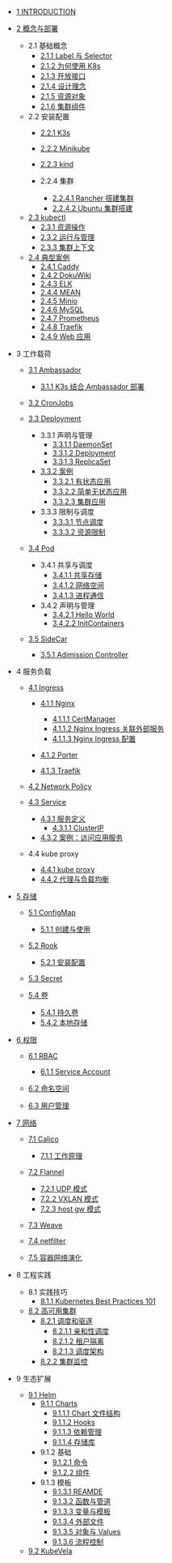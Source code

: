   - [1 INTRODUCTION](/INTRODUCTION.md)
  - [2 概念与部署](/概念与部署/README.md)
    - 2.1 基础概念
      - [2.1.1 Label 与 Selector](/概念与部署/基础概念/Label%20与%20Selector.md)
      - [2.1.2 为何使用 K8s](/概念与部署/基础概念/为何使用%20K8s.md)
      - [2.1.3 开放接口](/概念与部署/基础概念/开放接口.md)
      - [2.1.4 设计理念](/概念与部署/基础概念/设计理念.md)
      - [2.1.5 资源对象](/概念与部署/基础概念/资源对象.md)
      - [2.1.6 集群组件](/概念与部署/基础概念/集群组件.md)
    - 2.2 安装配置
      - [2.2.1 K3s](/概念与部署/安装配置/K3s/README.md)
        
      - [2.2.2 Minikube](/概念与部署/安装配置/Minikube/README.md)
        
      - [2.2.3 kind](/概念与部署/安装配置/kind/README.md)
        
      - 2.2.4 集群
        - [2.2.4.1 Rancher 搭建集群](/概念与部署/安装配置/集群/Rancher%20搭建集群.md)
        - [2.2.4.2 Ubuntu 集群搭建](/概念与部署/安装配置/集群/Ubuntu%20集群搭建.md)
    - [2.3 kubectl](/概念与部署/kubectl/README.md)
      - [2.3.1 资源操作](/概念与部署/kubectl/资源操作.md)
      - [2.3.2 运行与管理](/概念与部署/kubectl/运行与管理.md)
      - [2.3.3 集群上下文](/概念与部署/kubectl/集群上下文.md)
    - [2.4 典型案例](/概念与部署/典型案例/README.md)
      - [2.4.1 Caddy](/概念与部署/典型案例/Caddy.md)
      - [2.4.2 DokuWiki](/概念与部署/典型案例/DokuWiki.md)
      - [2.4.3 ELK](/概念与部署/典型案例/ELK.md)
      - [2.4.4 MEAN](/概念与部署/典型案例/MEAN.md)
      - [2.4.5 Minio](/概念与部署/典型案例/Minio.md)
      - [2.4.6 MySQL](/概念与部署/典型案例/MySQL.md)
      - [2.4.7 Prometheus](/概念与部署/典型案例/Prometheus.md)
      - [2.4.8 Traefik](/概念与部署/典型案例/Traefik.md)
      - [2.4.9 Web 应用](/概念与部署/典型案例/Web%20应用.md)
  - 3 工作载荷
    - [3.1 Ambassador](/工作载荷/Ambassador/README.md)
      - [3.1.1 K3s 结合 Ambassador 部署](/工作载荷/Ambassador/K3s%20结合%20Ambassador%20部署.md)
    - [3.2 CronJobs](/工作载荷/CronJobs/README.md)
      
    - [3.3 Deployment](/工作载荷/Deployment/README.md)
      - 3.3.1 声明与管理
        - [3.3.1.1 DaemonSet](/工作载荷/Deployment/声明与管理/DaemonSet.md)
        - [3.3.1.2 Deployment](/工作载荷/Deployment/声明与管理/Deployment.md)
        - [3.3.1.3 ReplicaSet](/工作载荷/Deployment/声明与管理/ReplicaSet.md)
      - [3.3.2 案例](/工作载荷/Deployment/案例/README.md)
        - [3.3.2.1 有状态应用](/工作载荷/Deployment/案例/有状态应用.md)
        - [3.3.2.2 简单无状态应用](/工作载荷/Deployment/案例/简单无状态应用.md)
        - [3.3.2.3 集群应用](/工作载荷/Deployment/案例/集群应用.md)
      - 3.3.3 限制与调度
        - [3.3.3.1 节点调度](/工作载荷/Deployment/限制与调度/节点调度.md)
        - [3.3.3.2 资源限制](/工作载荷/Deployment/限制与调度/资源限制.md)
    - [3.4 Pod](/工作载荷/Pod/README.md)
      - 3.4.1 共享与调度
        - [3.4.1.1 共享存储](/工作载荷/Pod/共享与调度/共享存储.md)
        - [3.4.1.2 网络空间](/工作载荷/Pod/共享与调度/网络空间.md)
        - [3.4.1.3 进程通信](/工作载荷/Pod/共享与调度/进程通信.md)
      - 3.4.2 声明与管理
        - [3.4.2.1 Hello World](/工作载荷/Pod/声明与管理/Hello%20World.md)
        - [3.4.2.2 InitContainers](/工作载荷/Pod/声明与管理/InitContainers.md)
    - [3.5 SideCar](/工作载荷/SideCar/README.md)
      - [3.5.1 Adimission Controller](/工作载荷/SideCar/Adimission%20Controller.md)
  - 4 服务负载
    - [4.1 Ingress](/服务负载/Ingress/README.md)
      - [4.1.1 Nginx](/服务负载/Ingress/Nginx/README.md)
        - [4.1.1.1 CertManager](/服务负载/Ingress/Nginx/CertManager.md)
        - [4.1.1.2 Nginx Ingress 关联外部服务](/服务负载/Ingress/Nginx/Nginx%20Ingress%20关联外部服务.md)
        - [4.1.1.3 Nginx Ingress 配置](/服务负载/Ingress/Nginx/Nginx%20Ingress%20配置.md)
      - [4.1.2 Porter](/服务负载/Ingress/Porter/README.md)
        
      - [4.1.3 Traefik](/服务负载/Ingress/Traefik/README.md)
        
    - [4.2 Network Policy](/服务负载/Network%20Policy/README.md)
      
    - [4.3 Service](/服务负载/Service/README.md)
      - [4.3.1 服务定义](/服务负载/Service/服务定义/README.md)
        - [4.3.1.1 ClusterIP](/服务负载/Service/服务定义/ClusterIP.md)
      - [4.3.2 案例：访问应用服务](/服务负载/Service/案例：访问应用服务.md)
    - 4.4 kube proxy
      - [4.4.1 kube proxy](/服务负载/kube-proxy/kube-proxy.md)
      - [4.4.2 代理与负载均衡](/服务负载/kube-proxy/代理与负载均衡.md)
  - [5 存储](/存储/README.md)
    - [5.1 ConfigMap](/存储/ConfigMap/README.md)
      - [5.1.1 创建与使用](/存储/ConfigMap/创建与使用.md)
    - [5.2 Rook](/存储/Rook/README.md)
      - [5.2.1 安装配置](/存储/Rook/安装配置.md)
    - [5.3 Secret](/存储/Secret/README.md)
      
    - [5.4 卷](/存储/卷/README.md)
      - [5.4.1 持久卷](/存储/卷/持久卷.md)
      - [5.4.2 本地存储](/存储/卷/本地存储.md)
  - [6 权限](/权限/README.md)
    - [6.1 RBAC](/权限/RBAC/README.md)
      - [6.1.1 Service Account](/权限/RBAC/Service%20Account.md)
    - [6.2 命名空间](/权限/命名空间/README.md)
      
    - [6.3 用户管理](/权限/用户管理/README.md)
      
  - [7 网络](/网络/README.md)
    - [7.1 Calico](/网络/Calico/README.md)
      - [7.1.1 工作原理](/网络/Calico/工作原理.md)
    - [7.2 Flannel](/网络/Flannel/README.md)
      - [7.2.1 UDP 模式](/网络/Flannel/UDP%20模式.md)
      - [7.2.2 VXLAN 模式](/网络/Flannel/VXLAN%20模式.md)
      - [7.2.3 host gw 模式](/网络/Flannel/host-gw%20模式.md)
    - [7.3 Weave](/网络/Weave/README.md)
      
    - [7.4 netfilter](/网络/netfilter.md)
    - [7.5 容器网络演化](/网络/容器网络演化.md)
  - 8 工程实践
    - 8.1 实践技巧
      - [8.1.1 Kubernetes Best Practices 101](/工程实践/实践技巧/2021-Kubernetes%20Best%20Practices%20101.md)
    - [8.2 高可用集群](/工程实践/高可用集群/README.md)
      - [8.2.1 调度和驱逐](/工程实践/高可用集群/调度和驱逐/README.md)
        - [8.2.1.1 亲和性调度](/工程实践/高可用集群/调度和驱逐/亲和性调度.md)
        - [8.2.1.2 租户隔离](/工程实践/高可用集群/调度和驱逐/租户隔离.md)
        - [8.2.1.3 调度架构](/工程实践/高可用集群/调度和驱逐/调度架构.md)
      - [8.2.2 集群监控](/工程实践/高可用集群/集群监控/README.md)
        
  - 9 生态扩展
    - [9.1 Helm](/生态扩展/Helm/README.md)
      - [9.1.1 Charts](/生态扩展/Helm/Charts/README.md)
        - [9.1.1.1 Chart 文件结构](/生态扩展/Helm/Charts/Chart%20文件结构.md)
        - [9.1.1.2 Hooks](/生态扩展/Helm/Charts/Hooks.md)
        - [9.1.1.3 依赖管理](/生态扩展/Helm/Charts/依赖管理.md)
        - [9.1.1.4 存储库](/生态扩展/Helm/Charts/存储库.md)
      - 9.1.2 基础
        - [9.1.2.1 命令](/生态扩展/Helm/基础/命令.md)
        - [9.1.2.2 组件](/生态扩展/Helm/基础/组件.md)
      - 9.1.3 模板
        - [9.1.3.1 REAMDE](/生态扩展/Helm/模板/REAMDE.md)
        - [9.1.3.2 函数与管道](/生态扩展/Helm/模板/函数与管道.md)
        - [9.1.3.3 变量与模板](/生态扩展/Helm/模板/变量与模板.md)
        - [9.1.3.4 外部文件](/生态扩展/Helm/模板/外部文件.md)
        - [9.1.3.5 对象与 Values](/生态扩展/Helm/模板/对象与%20Values.md)
        - [9.1.3.6 流程控制](/生态扩展/Helm/模板/流程控制.md)
    - [9.2 KubeVela](/生态扩展/KubeVela/README.md)
      